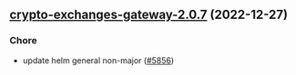 

## [crypto-exchanges-gateway-2.0.7](https://github.com/truecharts/charts/compare/crypto-exchanges-gateway-2.0.6...crypto-exchanges-gateway-2.0.7) (2022-12-27)

### Chore

- update helm general non-major ([#5856](https://github.com/truecharts/charts/issues/5856))
  
  